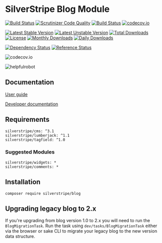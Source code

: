 # SilverStripe Blog Module
[![Build Status](https://travis-ci.org/silverstripe/silverstripe-blog.svg?branch=master)](https://travis-ci.org/silverstripe/silverstripe-blog)
[![Scrutinizer Code Quality](https://scrutinizer-ci.com/g/silverstripe/silverstripe-blog/badges/quality-score.png?b=master)](https://scrutinizer-ci.com/g/silverstripe/silverstripe-blog/?branch=master)
[![Build Status](https://scrutinizer-ci.com/g/silverstripe/silverstripe-blog/badges/build.png?b=master)](https://scrutinizer-ci.com/g/silverstripe/silverstripe-blog/build-status/master)
[![codecov.io](https://codecov.io/github/silverstripe/silverstripe-blog/coverage.svg?branch=master)](https://codecov.io/github/silverstripe/silverstripe-blog?branch=master)

[![Latest Stable Version](https://poser.pugx.org/silverstripe/blog/version)](https://packagist.org/packages/silverstripe/blog)
[![Latest Unstable Version](https://poser.pugx.org/silverstripe/blog/v/unstable)](//packagist.org/packages/silverstripe/blog)
[![Total Downloads](https://poser.pugx.org/silverstripe/blog/downloads)](https://packagist.org/packages/silverstripe/blog)
[![License](https://poser.pugx.org/silverstripe/blog/license)](https://packagist.org/packages/silverstripe/blog)
[![Monthly Downloads](https://poser.pugx.org/silverstripe/blog/d/monthly)](https://packagist.org/packages/silverstripe/blog)
[![Daily Downloads](https://poser.pugx.org/silverstripe/blog/d/daily)](https://packagist.org/packages/silverstripe/blog)

[![Dependency Status](https://www.versioneye.com/php/silverstripe:blog/badge.svg)](https://www.versioneye.com/php/silverstripe:blog)
[![Reference Status](https://www.versioneye.com/php/silverstripe:blog/reference_badge.svg?style=flat)](https://www.versioneye.com/php/silverstripe:blog/references)

![codecov.io](https://codecov.io/github/silverstripe/silverstripe-blog/branch.svg?branch=master)

![helpfulrobot](https://helpfulrobot.io/silverstripe/blog/badge)


## Documentation
[User guide](docs/en/userguide/index.md)

[Developer documentation](docs/en/index.md)

## Requirements

```
silverstripe/cms: ^3.1
silverstripe/lumberjack: ^1.1
silverstripe/tagfield: ^1.0
```

### Suggested Modules

```
silverstripe/widgets: *
silverstripe/comments: *
```

## Installation

```
composer require silverstripe/blog
```

## Upgrading legacy blog to 2.x

If you're upgrading from blog version 1.0 to 2.x you will need to run the `BlogMigrationTask`. Run the task using `dev/tasks/BlogMigrationTask` either via the browser or sake CLI to migrate your legacy blog to the new version data structure.



